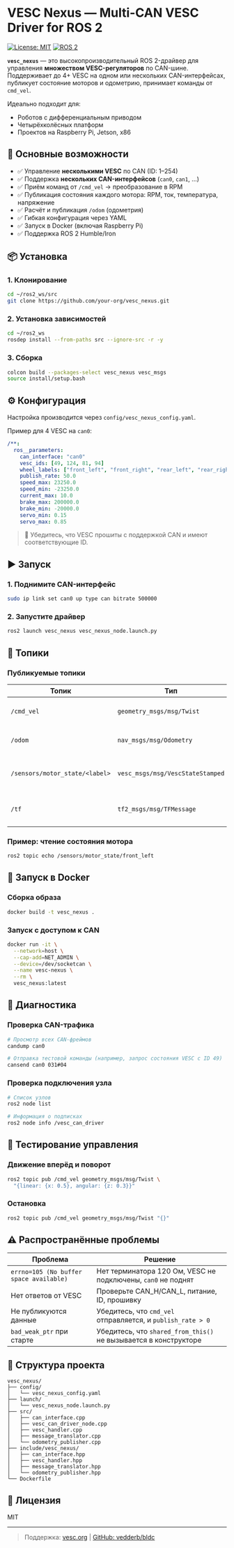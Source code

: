 # VESC Nexus — Multi-CAN VESC Driver for ROS 2

[![License: MIT](https://img.shields.io/badge/License-MIT-yellow.svg)](LICENSE)
[![ROS 2](https://img.shields.io/badge/ROS-Humble-brightgreen)](https://docs.ros.org/en/humble/)

**`vesc_nexus`** — это высокопроизводительный ROS 2-драйвер для управления **множеством VESC-регуляторов** по CAN-шине. Поддерживает до 4+ VESC на одном или нескольких CAN-интерфейсах, публикует состояние моторов и одометрию, принимает команды от `cmd_vel`.

Идеально подходит для:
- Роботов с дифференциальным приводом
- Четырёхколёсных платформ
- Проектов на Raspberry Pi, Jetson, x86

## 🚀 Основные возможности

- ✅ Управление **несколькими VESC** по CAN (ID: 1–254)
- ✅ Поддержка **нескольких CAN-интерфейсов** (`can0`, `can1`, ...)
- ✅ Приём команд от `/cmd_vel` → преобразование в RPM
- ✅ Публикация состояния каждого мотора: RPM, ток, температура, напряжение
- ✅ Расчёт и публикация `/odom` (одометрия)
- ✅ Гибкая конфигурация через YAML
- ✅ Запуск в Docker (включая Raspberry Pi)
- ✅ Поддержка ROS 2 Humble/Iron

## 📦 Установка

### 1. Клонирование

```bash
cd ~/ros2_ws/src
git clone https://github.com/your-org/vesc_nexus.git
```

### 2. Установка зависимостей

```bash
cd ~/ros2_ws
rosdep install --from-paths src --ignore-src -r -y
```

### 3. Сборка

```bash
colcon build --packages-select vesc_nexus vesc_msgs
source install/setup.bash
```

## ⚙️ Конфигурация

Настройка производится через `config/vesc_nexus_config.yaml`.

Пример для 4 VESC на `can0`:

```yaml
/**:
  ros__parameters:
    can_interface: "can0"
    vesc_ids: [49, 124, 81, 94]
    wheel_labels: ["front_left", "front_right", "rear_left", "rear_right"]
    publish_rate: 50.0
    speed_max: 23250.0
    speed_min: -23250.0
    current_max: 10.0
    brake_max: 200000.0
    brake_min: -20000.0
    servo_min: 0.15
    servo_max: 0.85
```

> 🔔 Убедитесь, что VESC прошиты с поддержкой CAN и имеют соответствующие ID.

## ▶️ Запуск

### 1. Поднимите CAN-интерфейс

```bash
sudo ip link set can0 up type can bitrate 500000
```

### 2. Запустите драйвер

```bash
ros2 launch vesc_nexus vesc_nexus_node.launch.py
```

## 📡 Топики

### Публикуемые топики

| Топик | Тип | Описание |
|-------|-----|--------|
| `/cmd_vel` | `geometry_msgs/msg/Twist` | Принимает команды движения |
| `/odom` | `nav_msgs/msg/Odometry` | Публикует одометрию робота |
| `/sensors/motor_state/<label>` | `vesc_msgs/msg/VescStateStamped` | Состояние каждого мотора (RPM, ток, температура) |
| `/tf` | `tf2_msgs/msg/TFMessage` | Публикует преобразование `odom → base_link` |

### Пример: чтение состояния мотора

```bash
ros2 topic echo /sensors/motor_state/front_left
```

## 🐳 Запуск в Docker

### Сборка образа

```bash
docker build -t vesc_nexus .
```

### Запуск с доступом к CAN

```bash
docker run -it \
  --network=host \
  --cap-add=NET_ADMIN \
  --device=/dev/socketcan \
  --name vesc-nexus \
  --rm \
  vesc_nexus:latest
```

## 🔧 Диагностика

### Проверка CAN-трафика

```bash
# Просмотр всех CAN-фреймов
candump can0

# Отправка тестовой команды (например, запрос состояния VESC с ID 49)
cansend can0 031#04
```

### Проверка подключения узла

```bash
# Список узлов
ros2 node list

# Информация о подписках
ros2 node info /vesc_can_driver
```

## 🧪 Тестирование управления

### Движение вперёд и поворот

```bash
ros2 topic pub /cmd_vel geometry_msgs/msg/Twist \
  "{linear: {x: 0.5}, angular: {z: 0.3}}"
```

### Остановка

```bash
ros2 topic pub /cmd_vel geometry_msgs/msg/Twist "{}"
```

## ⚠️ Распространённые проблемы

| Проблема | Решение |
|--------|--------|
| `errno=105 (No buffer space available)` | Нет терминатора 120 Ом, VESC не подключены, `can0` не поднят |
| Нет ответов от VESC | Проверьте CAN_H/CAN_L, питание, ID, прошивку |
| Не публикуются данные | Убедитесь, что `cmd_vel` отправляется, и `publish_rate > 0` |
| `bad_weak_ptr` при старте | Убедитесь, что `shared_from_this()` не вызывается в конструкторе |

## 📁 Структура проекта

```
vesc_nexus/
├── config/
│   └── vesc_nexus_config.yaml
├── launch/
│   └── vesc_nexus_node.launch.py
├── src/
│   ├── can_interface.cpp
│   ├── vesc_can_driver_node.cpp
│   ├── vesc_handler.cpp
│   ├── message_translator.cpp
│   └── odometry_publisher.cpp
├── include/vesc_nexus/
│   ├── can_interface.hpp
│   ├── vesc_handler.hpp
│   ├── message_translator.hpp
│   └── odometry_publisher.hpp
└── Dockerfile
```

## 📄 Лицензия

MIT

---

> Поддержка: [vesc.org](https://vesc.org/) | [GitHub: vedderb/bldc](https://github.com/vedderb/bldc)
